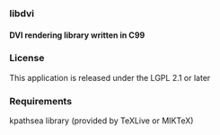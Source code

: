 ### libdvi

#### DVI rendering library written in C99

### License

This application is released under the LGPL 2.1 or later

### Requirements

kpathsea library (provided by TeXLive or MIKTeX)
